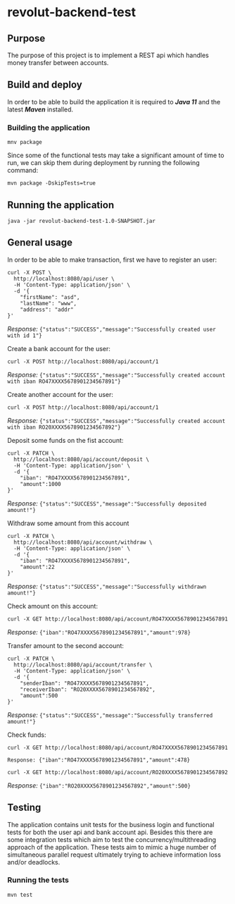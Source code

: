 # revolut-backend-test

## Purpose

The purpose of this project is to implement a REST api which handles money transfer between accounts.

## Build and deploy

In order to be able to build the application it is required to ***Java 11*** and the latest ***Maven*** installed.

### Building the application

```mnv package```

Since some of the functional tests may take a significant amount of time to run, we can skip them during deployment by
running the following command:

```mvn package -DskipTests=true```

## Running the application

```java -jar revolut-backend-test-1.0-SNAPSHOT.jar```

## General usage

In order to be able to make transaction, first we have to register an user:

```
curl -X POST \
  http://localhost:8080/api/user \
  -H 'Content-Type: application/json' \
  -d '{
	"firstName": "asd",
	"lastName": "www",
	"address": "addr"
}'
```

*Response:* ```{"status":"SUCCESS","message":"Successfully created user with id 1"}```

Create a bank account for the user:

```
curl -X POST http://localhost:8080/api/account/1
```

*Response:* ```{"status":"SUCCESS","message":"Successfully created account with iban RO47XXXX5678901234567891"}```

Create another account for the user:

```
curl -X POST http://localhost:8080/api/account/1
```

*Response:* ```{"status":"SUCCESS","message":"Successfully created account with iban RO20XXXX5678901234567892"}```

Deposit some funds on the fist account:
 
```
curl -X PATCH \
  http://localhost:8080/api/account/deposit \
  -H 'Content-Type: application/json' \
  -d '{
	"iban": "RO47XXXX5678901234567891",
	"amount":1000
}'
```

*Response:* ```{"status":"SUCCESS","message":"Successfully deposited amount!"}```

Withdraw some amount from this account

```
curl -X PATCH \
  http://localhost:8080/api/account/withdraw \
  -H 'Content-Type: application/json' \
  -d '{
	"iban": "RO47XXXX5678901234567891",
	"amount":22
}'
```

*Response:* ```{"status":"SUCCESS","message":"Successfully withdrawn amount!"}```

Check amount on this account:

```curl -X GET http://localhost:8080/api/account/RO47XXXX5678901234567891```

*Response:* ```{"iban":"RO47XXXX5678901234567891","amount":978}```

Transfer amount to the second account:

```
curl -X PATCH \
  http://localhost:8080/api/account/transfer \
  -H 'Content-Type: application/json' \
  -d '{
	"senderIban": "RO47XXXX5678901234567891",
	"receiverIban": "RO20XXXX5678901234567892",
	"amount":500
}'
```

*Response:* ```{"status":"SUCCESS","message":"Successfully transferred amount!"}```

Check funds:

```curl -X GET http://localhost:8080/api/account/RO47XXXX5678901234567891```

```Response: {"iban":"RO47XXXX5678901234567891","amount":478}```

```curl -X GET http://localhost:8080/api/account/RO20XXXX5678901234567892```

*Response:* ```{"iban":"RO20XXXX5678901234567892","amount":500}```

## Testing

The application contains unit tests for the business login and functional tests for both the user api and bank account api.
Besides this there are some integration tests which aim to test the concurrency/multithreading approach of the application.
These tests aim to mimic a huge number of simultaneous parallel request ultimately trying to achieve information loss 
and/or deadlocks.

### Running the tests

```mvn test```


















